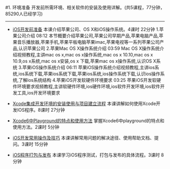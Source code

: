 #1. 环境准备
	开发前所需环境、相关软件的安装及使用详解。(共5课程，77分钟，85290人已经学习)
***

* [iOS开发前准备](http://www.jikexueyuan.com/course/137.html)
	本课介绍苹果公司、OS X和iOS操作系统。4课时 22分钟
	1.苹果公司介绍 08:12
		本节概要介绍苹果公司,苹果公司早期产品,苹果电脑产品,苹果音乐播放器,苹果手机,苹果平板电脑苹果imac,苹果电视等一系列苹果公司产品,认识苹果公司
	2.苹果Mac OS X操作系统介绍 03:59
		Mac OS X操作系统介绍视频教程,主讲mac os x,mac os x操作系统,mac os x 10.10,mac os x 10.9,os x系统,mac os x安装,os x 下载,苹果mac os x操作系统,认识OS X系统
	3.苹果iOS操作系统介绍 06:11
		苹果iOS操作系统介绍视频教程,主讲ios系统,ios系统下载,苹果ios系统下载,苹果ios系统,ios操作系统下载,认识ios操作系统,了解ios系统结构
	4.苹果iOS开发软硬件环境要求 03:25
		苹果iOS开发软硬件环境要求视频教程,主讲软硬件环境,ios硬件环境,ios软件开发环境,ios软件开发工具,ios开发环境要求

* [Xcode集成开发环境的安装使用与项目建立流程](http://www.jikexueyuan.com/course/118.html)
	本课讲解如何使用Xcode开发IOS程序。8课时 27分钟

* [Xcode6中Playground的特点和使用方法](http://www.jikexueyuan.com/course/95.html)
	掌握Xcode6中playground的特点和使用方法。2课时 5分钟

* [iOS开发常用操作及技巧](http://www.jikexueyuan.com/course/138.html)
	本课讲解常用问题的解决途径、使用帮助文档、提问。3课时 15分钟

* [iOS程序打包与发布](http://www.jikexueyuan.com/course/149.html)
	本课学习iOS程序测试，打包与发布的具体流程。3课时 8分钟